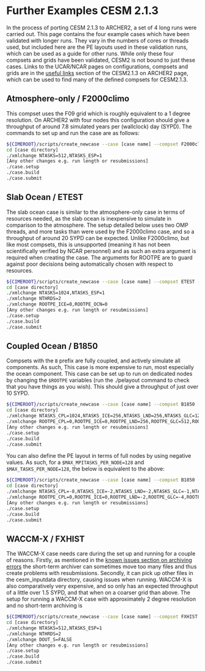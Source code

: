 # Further Examples CESM 2.1.3

In the process of porting CESM 2.1.3 to ARCHER2, a set of 4 long runs were carried out. This page contains the four example cases which have been validated with longer runs. They vary in the numbers of cores or threads used, but included here are the PE layouts used in these validation runs, which can be used as a guide for other runs. While only these four compsets and grids have been validated, CESM2 is not bound to just these cases. Links to the UCAR/NCAR pages on configurations, compsets and grids are in the [useful links](cesm213.md#useful-links) section of the CESM2.1.3 on ARCHER2 page, which can be used to find many of the defined compsets for CESM2.1.3.

## Atmosphere-only / F2000climo

This compset uses the F09 grid which is roughly equivalent to a 1 degree resolution. On ARCHER2 with four nodes this configuration should give a throughput of around 7.8 simulated years per (wallclock) day (SYPD). The commands to set up and run the case are as follows:

```bash
${CIMEROOT}/scripts/create_newcase --case [case name] --compset F2000climo --res f09_f09_mg17 --walltime [enough time] --project [project code]
cd [case directory]
./xmlchange NTASKS=512,NTASKS_ESP=1
[Any other changes e.g. run length or resubmissions]
./case.setup
./case.build
./case.submit
```

## Slab Ocean / ETEST

The slab ocean case is similar to the atmosphere-only case in terms of resources needed, as the slab ocean is inexpensive to simulate in comparison to the atmosphere. The setup detailed below uses two OMP threads, and more tasks than were used by the F2000climo case, and so a throughput of around 20 SYPD can be expected. Unlike F2000climo, but like most compsets, this is unsupported (meaning it has not been scientifically verified by NCAR personnel) and as such an extra argument is required when creating the case. The arguments for ROOTPE are to guard against poor decisions being automatically chosen with respect to resources.

```bash
${CIMEROOT}/scripts/create_newcase --case [case name] --compset ETEST --res f09_g17 --walltime [enough time] --project [project code] --run-unsupported
cd [case directory]
./xmlchange NTASKS=1024,NTASKS_ESP=1
./xmlchange NTHRDS=2
./xmlchange ROOTPE_ICE=0,ROOTPE_OCN=0
[Any other changes e.g. run length or resubmissions]
./case.setup
./case.build
./case.submit
```

## Coupled Ocean / B1850

Compsets with the `B` prefix are fully coupled, and actively simulate all components. As such, This case is more expensive to run, most especially the ocean component. This case can be set up to run on dedicated nodes by changing the `$ROOTPE` variables (run the ./pelayout command to check that you have things as you wish). This should give a throughput of just over 10 SYPD.

```bash
${CIMEROOT}/scripts/create_newcase --case [case name] --compset B1850 --res f09_g17 --walltime [enough time] --project [project name]
cd [case directory]
./xmlchange NTASKS_CPL=1024,NTASKS_ICE=256,NTASKS_LND=256,NTASKS_GLC=128,NTASKS_ROF=128,NTASKS_WAV=256,NTASKS_OCN=512,NTASKS_ATM=1024
./xmlchange ROOTPE_CPL=0,ROOTPE_ICE=0,ROOTPE_LND=256,ROOTPE_GLC=512,ROOTPE_ROF=640,ROOTPE_WAV=768,ROOTPE_OCN=1024,ROOTPE_ATM=0
[Any other changes e.g. run length or resubmissions]
./case.setup
./case.build
./case.submit
```

You can also define the PE layout in terms of full nodes by using negative values. As such, for a `$MAX_MPITASKS_PER_NODE=128` and `$MAX_TASKS_PER_NODE=128`, the below is equivalent to the above:

```bash
${CIMEROOT}/scripts/create_newcase --case [case name] --compset B1850 --res f09_g17 --walltime [enough time] --project [project name]
cd [case directory]
./xmlchange NTASKS_CPL=-8,NTASKS_ICE=-2,NTASKS_LND=-2,NTASKS_GLC=-1,NTASKS_ROF=-1,NTASKS_WAV=-2,NTASKS_OCN=-4,NTASKS_ATM=-8
./xmlchange ROOTPE_CPL=0,ROOTPE_ICE=0,ROOTPE_LND=-2,ROOTPE_GLC=-4,ROOTPE_ROF=-5,ROOTPE_WAV=-6,ROOTPE_OCN=-8,ROOTPE_ATM=0
[Any other changes e.g. run length or resubmissions]
./case.setup
./case.build
./case.submit
```

## WACCM-X / FXHIST

The WACCM-X case needs care during the set up and running for a couple of reasons. Firstly, as mentioned in the [known issues section on archiving errors](cesm213_run.md#archiving-errors) the short-term archiver can sometimes move too many files and thus create problems with resubmissions. Secondly, it can pick up other files in the cesm_inputdata directory, causing issues when running. WACCM-X is also comparatively very expensive, and so only has an expected throughput of a little over 1.5 SYPD, and that when on a coarser grid than above. The setup for running a WACCM-X case with approximately 2 degree resolution and no short-term archiving is

```bash
${CIMEROOT}/scripts/create_newcase --case [case name] --compset FXHIST --res f19_f19_mg16 --walltime [enough time] --project [project name] --run-unsupported
cd [case directory]
./xmlchange NTASKS=512,NTASKS_ESP=1
./xmlchange NTHRDS=2
./xmlchange DOUT_S=FALSE
[Any other changes e.g. run length or resubmissions]
./case.setup
./case.build
./case.submit
```
